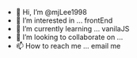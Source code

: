- 👋 Hi, I’m @mjLee1998
- 👀 I’m interested in ... frontEnd
- 🌱 I’m currently learning ... vanilaJS
- 💞️ I’m looking to collaborate on ...
- 📫 How to reach me ... email me

<!---
mjLee1998/mjLee1998 is a ✨ special ✨ repository because its `README.md` (this file) appears on your GitHub profile.
You can click the Preview link to take a look at your changes.
--->
